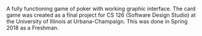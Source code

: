 A fully functioning game of poker with working graphic interface. The card game was created as a final project for CS 126 (Software Design Studio) at the University of Illinois at Urbana-Champaign. This was done in Spring 2018 as a Freshman.
